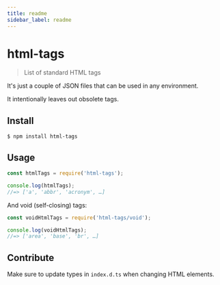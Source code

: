 ```yaml
---
title: readme
sidebar_label: readme
---
```

# html-tags

> List of standard HTML tags

It's just a couple of JSON files that can be used in any environment.

It intentionally leaves out obsolete tags.

## Install

```
$ npm install html-tags
```

## Usage

```js
const htmlTags = require('html-tags');

console.log(htmlTags);
//=> ['a', 'abbr', 'acronym', …]
```

And void (self-closing) tags:

```js
const voidHtmlTags = require('html-tags/void');

console.log(voidHtmlTags);
//=> ['area', 'base', 'br', …]
```

## Contribute

Make sure to update types in `index.d.ts` when changing HTML elements.

